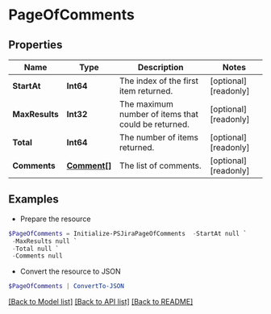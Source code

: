 # PageOfComments
## Properties

Name | Type | Description | Notes
------------ | ------------- | ------------- | -------------
**StartAt** | **Int64** | The index of the first item returned. | [optional] [readonly] 
**MaxResults** | **Int32** | The maximum number of items that could be returned. | [optional] [readonly] 
**Total** | **Int64** | The number of items returned. | [optional] [readonly] 
**Comments** | [**Comment[]**](Comment.md) | The list of comments. | [optional] [readonly] 

## Examples

- Prepare the resource
```powershell
$PageOfComments = Initialize-PSJiraPageOfComments  -StartAt null `
 -MaxResults null `
 -Total null `
 -Comments null
```

- Convert the resource to JSON
```powershell
$PageOfComments | ConvertTo-JSON
```

[[Back to Model list]](../README.md#documentation-for-models) [[Back to API list]](../README.md#documentation-for-api-endpoints) [[Back to README]](../README.md)

